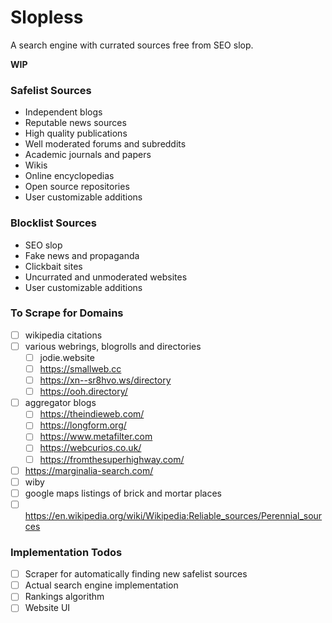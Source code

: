 # Slopless
A search engine with currated sources free from SEO slop.

**WIP**

### Safelist Sources
* Independent blogs
* Reputable news sources
* High quality publications
* Well moderated forums and subreddits
* Academic journals and papers
* Wikis
* Online encyclopedias
* Open source repositories
* User customizable additions

### Blocklist Sources
* SEO slop
* Fake news and propaganda
* Clickbait sites
* Uncurrated and unmoderated websites
* User customizable additions

### To Scrape for Domains
- [ ] wikipedia citations
- [ ] various webrings, blogrolls and directories
    - [ ] jodie.website
    - [ ] https://smallweb.cc
    - [ ] https://xn--sr8hvo.ws/directory
    - [ ] https://ooh.directory/
- [ ] aggregator blogs
    - [ ] https://theindieweb.com/
    - [ ] https://longform.org/
    - [ ] https://www.metafilter.com
    - [ ] https://webcurios.co.uk/
    - [ ] https://fromthesuperhighway.com/
- [ ] https://marginalia-search.com/
- [ ] wiby
- [ ] google maps listings of brick and mortar places
- [ ] https://en.wikipedia.org/wiki/Wikipedia:Reliable_sources/Perennial_sources

### Implementation Todos
- [ ] Scraper for automatically finding new safelist sources
- [ ] Actual search engine implementation
- [ ] Rankings algorithm
- [ ] Website UI